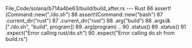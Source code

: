 File_Code/solana/b714a4be63/build/build_after.rs --- Rust
86             assert!(Command::new("./do.sh")                                                                                                               86             assert!(Command::new("bash")
87                 .current_dir("rust")                                                                                                                      87                 .current_dir("rust")
88                 .arg("build")                                                                                                                             88                 .args(&["./do.sh", "build", program])
89                 .arg(program)                                                                                                                             .. 
90                 .status()                                                                                                                                 89                 .status()
91                 .expect("Error calling rust/do.sh")                                                                                                       90                 .expect("Error calling do.sh from build.rs")

